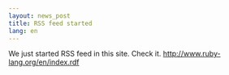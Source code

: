 ```yaml
---
layout: news_post
title: RSS feed started
lang: en
---
```


We just started <span class="caps">RSS</span> feed in this site. Check
it. http://www.ruby-lang.org/en/index.rdf
